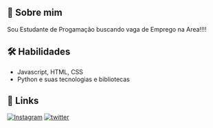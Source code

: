
## 🚀 Sobre mim
Sou Estudante de Progamação buscando vaga de Emprego na Area!!!!


## 🛠 Habilidades
- Javascript, HTML, CSS
- Python e suas tecnologias e bibliotecas




## 🔗 Links
[![Instagram](https://img.shields.io/badge/my_portfolio-000?style=for-the-badge&logo=ko-fi&logoColor=white)](https://github.com/Elvis-Almeida-Mendes-Junior/)
[![twitter](https://img.shields.io/badge/twitter-1DA1F2?style=for-the-badge&logo=twitter&logoColor=white)](https://twitter.com/3lvis_junior)

